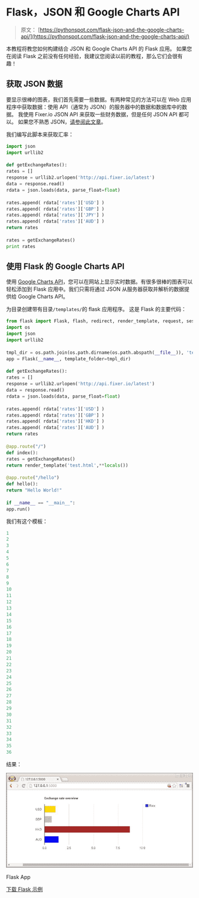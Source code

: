 # Flask，JSON 和 Google Charts API

> 原文： [https://pythonspot.com/flask-json-and-the-google-charts-api/](https://pythonspot.com/flask-json-and-the-google-charts-api/)

本教程将教您如何构建结合 JSON 和 Google Charts API 的 Flask 应用。 如果您在阅读 Flask 之前没有任何经验，我建议您阅读以前的教程，那么它们会很有趣！

## 获取 JSON 数据

要显示很棒的图表，我们首先需要一些数据。有两种常见的方法可以在 Web 应用程序中获取数据：使用 API（通常为 JSON）的服务器中的数据和数据库中的数据。 我使用 Fixer.io JSON API 来获取一些财务数据，但是任何 JSON API 都可以。 如果您不熟悉 JSON，[请参阅此文章](https://pythonspot.com/json-encoding-and-decoding-with-python/)。

我们编写此脚本来获取汇率：

```py
import json
import urllib2

def getExchangeRates():
rates = []
response = urllib2.urlopen('http://api.fixer.io/latest')
data = response.read()
rdata = json.loads(data, parse_float=float)

rates.append( rdata['rates']['USD'] )
rates.append( rdata['rates']['GBP'] )
rates.append( rdata['rates']['JPY'] )
rates.append( rdata['rates']['AUD'] )
return rates

rates = getExchangeRates()
print rates

```

## 使用 Flask 的 Google Charts API

使用 [Google Charts API](https://developers.google.com/chart/interactive/docs/gallery)，您可以在网站上显示实时数据。有很多很棒的图表可以轻松添加到 Flask 应用中。我们只需将通过 JSON 从服务器获取并解析的数据提供给 Google Charts API。

为目录创建带有目录`/templates/`的 flask 应用程序。 这是 Flask 的主要代码：

```py
from flask import Flask, flash, redirect, render_template, request, session, abort
import os
import json
import urllib2

tmpl_dir = os.path.join(os.path.dirname(os.path.abspath(__file__)), 'templates')
app = Flask(__name__, template_folder=tmpl_dir)

def getExchangeRates():
rates = []
response = urllib2.urlopen('http://api.fixer.io/latest')
data = response.read()
rdata = json.loads(data, parse_float=float)

rates.append( rdata['rates']['USD'] )
rates.append( rdata['rates']['GBP'] )
rates.append( rdata['rates']['HKD'] )
rates.append( rdata['rates']['AUD'] )
return rates

@app.route("/")
def index():
rates = getExchangeRates()
return render_template('test.html',**locals())

@app.route("/hello")
def hello():
return "Hello World!"

if __name__ == "__main__":
app.run()

```

我们有这个模板：

```py
1
2
3
4
5
6
7
8
9
10
11
12
13
14
15
16
17
18
19
20
21
22
23
24
25
26
27
28
29
30
31
32
33
34
35
36

```

结果：

![Flask App](img/f10feda9b4de908651d49d99ae3924e4.jpg)

Flask App

[下载 Flask 示例](https://pythonspot.com/download-flask-examples/)